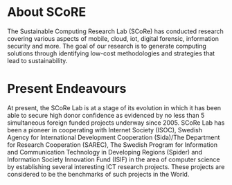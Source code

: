 # About SCoRE
The Sustainable Computing Research Lab (SCoRe) has conducted research covering various aspects of mobile, cloud, iot, digital forensic, information security and more. The goal of our research is to generate computing solutions through identifying low-cost methodologies and strategies that lead to sustainability​.
# Present Endeavours
At present, the SCoRe Lab is at a stage of its evolution in which it has been able to secure high donor confidence as evidenced by no less than 5 simultaneous foreign funded projects underway since 2005. SCoRe Lab has been a pioneer in cooperating with Internet Society (ISOC), Swedish Agency for International Development Cooperation (Sida)/The Department for Research Cooperation (SAREC), The Swedish Program for Information and Communication Technology in Developing Regions (Spider) and Information Society Innovation Fund (ISIF) in the area of computer science by establishing several interesting ICT research projects. These projects are considered to be the benchmarks of such projects in the World.

